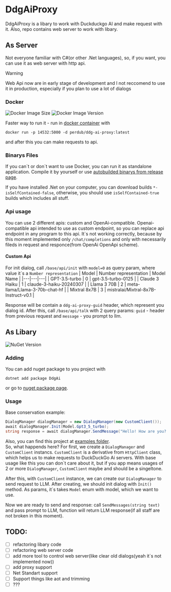 # DdgAiProxy

DdgAiProxy is a libary to work with Duckduckgo AI and make request with it. Also, repo contains web server to work with libary.

## As Server

Not everyone familiar with C#(or other .Net languages), so, if you want, you can use it as web server with http api.

> [!WARNING]  
> Web Api now are in early stage of development and I not reccomend to use it in production, especially if you plan to use a lot of dialogs

### Docker
![Docker Image Size](https://img.shields.io/docker/image-size/perdub/ddg-ai-proxy) ![Docker Image Version](https://img.shields.io/docker/v/perdub/ddg-ai-proxy)


Faster way to run it - run in [docker container](https://hub.docker.com/r/perdub/ddg-ai-proxy) with
```
docker run -p 14532:5000 -d perdub/ddg-ai-proxy:latest
```
and after this you can make requests to api.

### Binarys Files

If you can\`t or don\`t want to use Docker, you can run it as standalone application. Compile it by yourself or use [autobuilded binarys from release page](https://github.com/perdub/DdgAiProxy/releases/latest).

If you have installed .Net on your computer, you can download builds `*-isSelfContained-false`, otherwise, you should use `isSelfContained-true` builds which includes all stuff.

### Api usage

You can use 2 different apis: custom and OpenAi-compatible. Openai-compatible api intended to use as custom endpoint, so you can replace api endpoint in any program to this api. It\`s not working correctly, because by this moment implemented only `/chat/completions` and only with necessarily fileds in request and responce(from OpenAi OpenApi scheme). 

#### Custom Api
For init dialog, call `/base/api/init` with `model=0` as query param, where value it\`s a `Number representation`
| Model | Number representation | Model Name |
|---|---|---|
| GPT-3.5-turbo | 0 | gpt-3.5-turbo-0125 |
| Claude 3 Haiku | 1 | claude-3-haiku-20240307 |
| Llama 3 70B | 2 | meta-llama/Llama-3-70b-chat-hf |
| Mixtral 8x7B | 3 | mistralai/Mixtral-8x7B-Instruct-v0.1 |

Response will be contain a `ddg-ai-proxy-guid` header, which represent you dialog id. After this, call `/base/api/talk` with 2 query params: `guid` - header from previous request and `message` - you prompt to llm.

## As Libary
![NuGet Version](https://img.shields.io/nuget/v/DdgAi?color=blue)  

### Adding
You can add nuget package to you project with
```
dotnet add package DdgAi
```
or go to [nuget package page](https://www.nuget.org/packages/DdgAi).

### Usage
Base conservation example:
```csharp
DialogManager dialogManager = new DialogManager(new CustomClient());
await dialogManager.Init(Model.Gpt3_5_turbo);
string response = await dialogManager.SendMessage("Hello! How are you? And who are you?");
```
Also, you can find this project at [examples folder](https://github.com/perdub/DdgAiProxy/tree/main/examples/Base).    
So, what happends here? For first, we create a ```DialogManager``` and ```CustomClient``` instancs. ```CustomClient``` is a derivative from ```HttpClient``` class, which helps us to make requests to DuckDuckGo Ai servers. With base usage like this you can don`t care about it, but if you app means usages of 2 or more ```DialogManager```, ```CustomClient``` maybe and should be a singeltone.

After this, with ```CustomClient``` instance, we can create our ```DialogManager``` to send request to LLM. After creating, we should init dialog with ```Init()``` method. As params, it`s takes ```Model``` enum with model, which we want to use.

Now we are ready to send and response: call ```SendMessages(string text)``` and pass prompt to LLM, function will return LLM response(if all staff are not broken in this moment). 

## TODO:
- [ ] refactoring libary code
- [ ] refactoring web server code
- [ ] add more tool to control web server(like clear old dialogs(yeah it\`s not implemented now))
- [ ] add proxy support
- [ ] Net Standart support
- [ ] Support things like aot and trimming
- [ ] ???